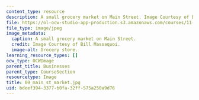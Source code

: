 ```yaml
---
content_type: resource
description: A small grocery market on Main Street. Image Courtesy of Bill Massaquoi.
file: https://ol-ocw-studio-app-production.s3.amazonaws.com/courses/11-945-springfield-studio-fall-2005/bdeef3943377b0fa32ff575a250a9d76_09_main_st_market.jpg
file_type: image/jpeg
image_metadata:
  caption: A small grocery market on Main Street.
  credit: Image Courtesy of Bill Massaquoi.
  image-alt: Grocery store.
learning_resource_types: []
ocw_type: OCWImage
parent_title: Businesses
parent_type: CourseSection
resourcetype: Image
title: 09_main_st_market.jpg
uid: bdeef394-3377-b0fa-32ff-575a250a9d76
---
```

